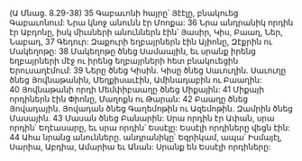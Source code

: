 (Ա Մնաց. 8.29-38)
35 Գաբաւոնի հայրը՝ Յէէլը, բնակուեց Գաբաւոնում: Նրա կնոջ անունն էր Մոոքա: 36 Նրա անդրանիկ որդին էր Աբդոնը, իսկ միւսների անուններն էին՝ Յասիր, Կիս, Բաաղ, Ներ, Նաբադ, 37 Գեդուր: Զաքուրի եղբայրներն էին Այիոնը, Զէքրին ու Մակեղոթը: 38 Մակեղոթը ծնեց Սամաային, եւ սրանք իրենց եղբայրների մէջ ու իրենց եղբայրների հետ բնակուեցին Երուսաղէմում:
39 Ները ծնեց Կիսին. Կիսը ծնեց Սաւուղին. Սաւուղը ծնեց Յովնաթանին, Մեղքիսաւէին, Ամինադաբին ու Բաաղին: 40 Յովնաթանի որդի Մեմփիբաաղը ծնեց Միքային: 41 Միքայի որդիներն էին Փիոնը, Մաղոքն ու Թարան: 42 Բաաղը ծնեց Յովադային. Յովադան ծնեց Գաղեմոթին ու Ազեմոթին. Զամրին ծնեց Մասային. 43 Մասան ծնեց Բանարին: Սրա որդին էր Ափան, սրա որդին՝ Եղէասարը, եւ սրա որդին՝ Եսսէլը: Եսսէլի որդիները վեցն էին: 44 Ահա նրանց անունները. անդրանիկը՝ Եզրիկամ, ապա՝ Իսմայէլ, Սարիա, Աբդիա, Ամարիա եւ Անան: Սրանք են Եսսէլի որդիները:
